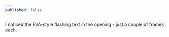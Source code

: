 ```yaml
---
published: false
---
```


I noticed the EVA-style flashing text in the opening - just a couple of frames each.

